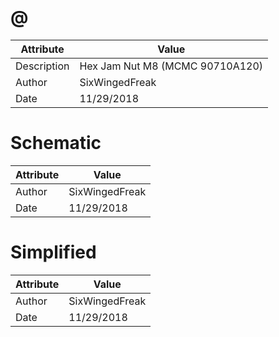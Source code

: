# @
| Attribute | Value |
| ---  | ---     |
| Description | Hex Jam Nut M8 (MCMC 90710A120) |
| Author | SixWingedFreak |
| Date | 11/29/2018 |
# Schematic
| Attribute | Value |
| ---  | ---     |
| Author | SixWingedFreak |
| Date | 11/29/2018 |
# Simplified
| Attribute | Value |
| ---  | ---     |
| Author | SixWingedFreak |
| Date | 11/29/2018 |
